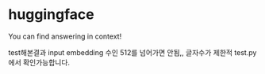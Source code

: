 # huggingface

You can find answering in context!


test해본결과 input embedding 수인 512를 넘어가면 안됨,, 글자수가 제한적
test.py에서 확인가능합니다.
